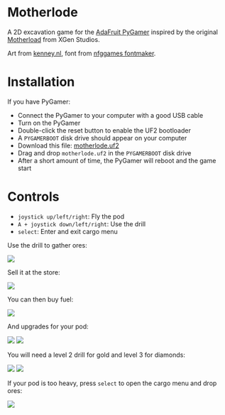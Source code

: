 # Motherlode
A 2D excavation game for the [AdaFruit PyGamer](https://www.adafruit.com/product/4242)
inspired by the original [Motherload](http://www.xgenstudios.com/play/motherload) from XGen Studios.

Art from [kenney.nl](https://kenney.nl), font from [nfggames fontmaker](https://nfggames.com/games/fontmaker/).

# Installation

If you have PyGamer:
 - Connect the PyGamer to your computer with a good USB cable
 - Turn on the PyGamer
 - Double-click the reset button to enable the UF2 bootloader
 - A `PYGAMERBOOT` disk drive should appear on your computer
 - Download this file: [motherlode.uf2](https://github.com/Fabien-Chouteau/motherlode/releases/download/0.1.0/motherlode.uf2)
 - Drag and drop `motherlode.uf2` in the `PYGAMERBOOT` disk drive
 - After a short amount of time, the PyGamer will reboot and the game start

# Controls
 - `joystick up/left/right`: Fly the pod
 - `A + joystick down/left/right`: Use the drill
 - `select`: Enter and exit cargo menu

Use the drill to gather ores:

![](screenshots/screenshot4.png)

Sell it at the store:

![](screenshots/screenshot9.png)

You can then buy fuel:

![](screenshots/screenshot11.png)

And upgrades for your pod:

![](screenshots/screenshot10.png)
![](screenshots/screenshot3.png)

You will need a level 2 drill for gold and level 3 for diamonds:

![](screenshots/screenshot6.png)
![](screenshots/screenshot7.png)


If your pod is too heavy, press `select` to open the cargo menu and drop ores:

![](screenshots/screenshot8.png)
